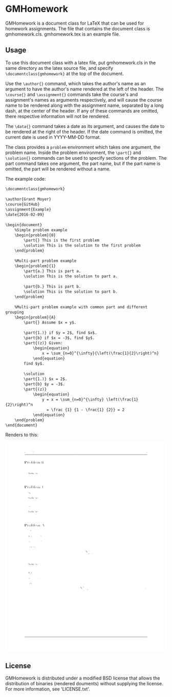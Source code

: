GMHomework
========

GMHomework is a document class for LaTeX that can be used for homework assignments. The file that contains the document class is gmhomework.cls. gmhomework.tex is an example file.


Usage
-----

To use this document class with a latex file, put gmhomework.cls in the same directory as the latex source file, and specify `\documentclass{gmhomework}` at the top of the document.

Use the `\author{}` command, which takes the author's name as an argument to have the author's name rendered at the left of the header. The `\course{}` and `\assignment{}` commands take the course's and assignment's names as arguments respectively, and will cause the course name to be rendered along with the assignment name, separated by a long dash, at the center of the header. If any of these commands are omitted, there respective information will not be rendered.

The `\data{}` command takes a date as its argument, and causes the date to be rendered at the right of the header. If the date command is omitted, the current date is used in YYYY-MM-DD format.

The class provides a `problem` environment which takes one argument, the problem name. Inside the problem environment, the `\part{}` and `\solution{}` commands can be used to specify sections of the problem. The part command takes one argument, the part name, but if the part name is omitted, the part will be rendered without a name.

The example code:

```TeX
\documentclass{gmhomework}

\author{Grant Moyer}
\course{GitHub}
\assignment{Example}
\date{2016-02-09}

\begin{document}
	%Simple problem example
	\begin{problem}{0}
		\part{} This is the first problem
		\solution This is the solution to the first problem
	\end{problem}

	%Multi-part problem example
	\begin{problem}{1}
		\part{a.} This is part a.
		\solution This is the solution to part a.

		\part{b.} This is part b.
		\solution This is the solution to part b.
	\end{problem}

	%Multi-part problem example with common part and different grouping
	\begin{problem}{A}
		\part{} Assume $x = y$.

		\part{1.)} if $y = 2$, find $x$.
		\part{b} if $x = -3$, find $y$.
		\part{(z)} Given:
			\begin{equation}
				x = \sum_{n=0}^{\infty}{\left(\frac{1}{2}\right)^n}
			\end{equation}
		find $y$.

		\solution
		\part{1.)} $x = 2$.
		\part{b} $y = -3$.
		\part{(z)}
			\begin{equation}
				y = x = \sum_{n=0}^{\infty} \left(\frac{1} {2}\right)^n
				  = \frac {1} {1 - \frac{1} {2}} = 2
			\end{equation}
	\end{problem}
\end{document}
```

Renders to this:

![Example output](/gmhomework.png)


License
-------

GMHomework is distributed under a modified BSD license that allows the distribution of binaries (rendered douments) without supplying the license. For more information, see 'LICENSE.txt'.
